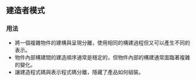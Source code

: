 ## 建造者模式

### 用法

- 將一個複雜物件的建構與呈現分離，使用相同的構建過程但又可以產生不同的表示。
- 物件內部構建間的建造順序通常是穩定的，但物件內部的構建通常面臨著複雜的變化。
- 讓建造程式碼與表示程式碼分離，隱藏了產品如何組裝。


